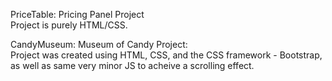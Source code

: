 PriceTable: Pricing Panel Project   
Project is purely HTML/CSS.

CandyMuseum: Museum of Candy Project:  
Project was created using HTML, CSS, and the CSS framework - Bootstrap, as well as same very minor JS to acheive a scrolling effect.
